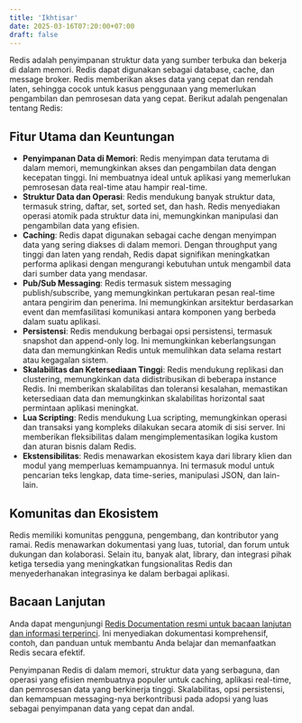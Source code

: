 ```yaml
---
title: 'Ikhtisar'
date: 2025-03-16T07:20:00+07:00
draft: false
---
```


Redis adalah penyimpanan struktur data yang sumber terbuka dan bekerja di dalam memori. Redis dapat digunakan sebagai database, cache, dan message broker. Redis memberikan akses data yang cepat dan rendah laten, sehingga cocok untuk kasus penggunaan yang memerlukan pengambilan dan pemrosesan data yang cepat. Berikut adalah pengenalan tentang Redis:

## Fitur Utama dan Keuntungan

- **Penyimpanan Data di Memori**: Redis menyimpan data terutama di dalam memori, memungkinkan akses dan pengambilan data dengan kecepatan tinggi. Ini membuatnya ideal untuk aplikasi yang memerlukan pemrosesan data real-time atau hampir real-time.
- **Struktur Data dan Operasi**: Redis mendukung banyak struktur data, termasuk string, daftar, set, sorted set, dan hash. Redis menyediakan operasi atomik pada struktur data ini, memungkinkan manipulasi dan pengambilan data yang efisien.
- **Caching**: Redis dapat digunakan sebagai cache dengan menyimpan data yang sering diakses di dalam memori. Dengan throughput yang tinggi dan laten yang rendah, Redis dapat signifikan meningkatkan performa aplikasi dengan mengurangi kebutuhan untuk mengambil data dari sumber data yang mendasar.
- **Pub/Sub Messaging**: Redis termasuk sistem messaging publish/subscribe, yang memungkinkan pertukaran pesan real-time antara pengirim dan penerima. Ini memungkinkan arsitektur berdasarkan event dan memfasilitasi komunikasi antara komponen yang berbeda dalam suatu aplikasi.
- **Persistensi**: Redis mendukung berbagai opsi persistensi, termasuk snapshot dan append-only log. Ini memungkinkan keberlangsungan data dan memungkinkan Redis untuk memulihkan data selama restart atau kegagalan sistem.
- **Skalabilitas dan Ketersediaan Tinggi**: Redis mendukung replikasi dan clustering, memungkinkan data didistribusikan di beberapa instance Redis. Ini memberikan skalabilitas dan toleransi kesalahan, memastikan ketersediaan data dan memungkinkan skalabilitas horizontal saat permintaan aplikasi meningkat.
- **Lua Scripting**: Redis mendukung Lua scripting, memungkinkan operasi dan transaksi yang kompleks dilakukan secara atomik di sisi server. Ini memberikan fleksibilitas dalam mengimplementasikan logika kustom dan aturan bisnis dalam Redis.
- **Ekstensibilitas**: Redis menawarkan ekosistem kaya dari library klien dan modul yang memperluas kemampuannya. Ini termasuk modul untuk pencarian teks lengkap, data time-series, manipulasi JSON, dan lain-lain.

## Komunitas dan Ekosistem

Redis memiliki komunitas pengguna, pengembang, dan kontributor yang ramai. Redis menawarkan dokumentasi yang luas, tutorial, dan forum untuk dukungan dan kolaborasi. Selain itu, banyak alat, library, dan integrasi pihak ketiga tersedia yang meningkatkan fungsionalitas Redis dan menyederhanakan integrasinya ke dalam berbagai aplikasi.

## Bacaan Lanjutan

Anda dapat mengunjungi [Redis Documentation resmi untuk bacaan lanjutan dan informasi terperinci](https://redis.io/documentation). Ini menyediakan dokumentasi komprehensif, contoh, dan panduan untuk membantu Anda belajar dan memanfaatkan Redis secara efektif.

Penyimpanan Redis di dalam memori, struktur data yang serbaguna, dan operasi yang efisien membuatnya populer untuk caching, aplikasi real-time, dan pemrosesan data yang berkinerja tinggi. Skalabilitas, opsi persistensi, dan kemampuan messaging-nya berkontribusi pada adopsi yang luas sebagai penyimpanan data yang cepat dan andal.
